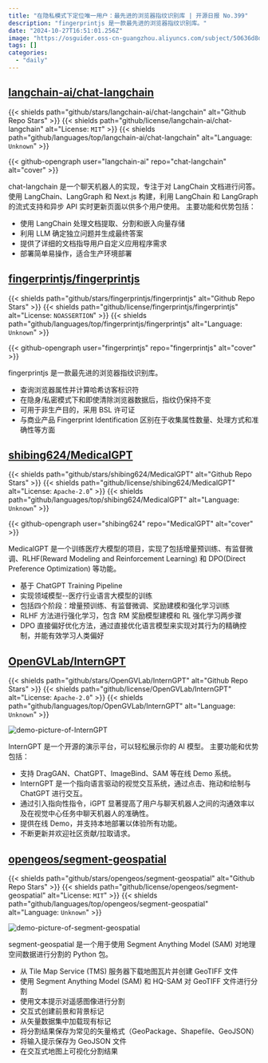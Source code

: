 ```yaml
---
title: "在隐私模式下定位唯一用户：最先进的浏览器指纹识别库 | 开源日报 No.399"
description: "fingerprintjs 是一款最先进的浏览器指纹识别库。"
date: "2024-10-27T16:51:01.256Z"
image: "https://osguider.oss-cn-guangzhou.aliyuncs.com/subject/50636d8d513feb694b70cc781a408afa.png"
tags: []
categories:
  - "daily"
---
```


## [langchain-ai/chat-langchain](https://github.com/langchain-ai/chat-langchain)

{{< shields path="github/stars/langchain-ai/chat-langchain" alt="Github Repo Stars" >}} {{< shields path="github/license/langchain-ai/chat-langchain" alt="License: `MIT`" >}} {{< shields path="github/languages/top/langchain-ai/chat-langchain" alt="Language: `Unknown`" >}}

{{< github-opengraph user="langchain-ai" repo="chat-langchain" alt="cover" >}}

chat-langchain 是一个聊天机器人的实现，专注于对 LangChain 文档进行问答。使用 LangChain、LangGraph 和 Next.js 构建，利用 LangChain 和 LangGraph 的流式支持和异步 API 实时更新页面以供多个用户使用。
主要功能和优势包括：

- 使用 LangChain 处理文档提取、分割和嵌入向量存储
- 利用 LLM 确定独立问题并生成最终答案
- 提供了详细的文档指导用户自定义应用程序需求
- 部署简单易操作，适合生产环境部署
  
## [fingerprintjs/fingerprintjs](https://github.com/fingerprintjs/fingerprintjs)

{{< shields path="github/stars/fingerprintjs/fingerprintjs" alt="Github Repo Stars" >}} {{< shields path="github/license/fingerprintjs/fingerprintjs" alt="License: `NOASSERTION`" >}} {{< shields path="github/languages/top/fingerprintjs/fingerprintjs" alt="Language: `Unknown`" >}}

{{< github-opengraph user="fingerprintjs" repo="fingerprintjs" alt="cover" >}}

fingerprintjs 是一款最先进的浏览器指纹识别库。

- 查询浏览器属性并计算哈希访客标识符
- 在隐身/私密模式下和即使清除浏览器数据后，指纹仍保持不变
- 可用于非生产目的，采用 BSL 许可证
- 与商业产品 Fingerprint Identification 区别在于收集属性数量、处理方式和准确性等方面
  
## [shibing624/MedicalGPT](https://github.com/shibing624/MedicalGPT)

{{< shields path="github/stars/shibing624/MedicalGPT" alt="Github Repo Stars" >}} {{< shields path="github/license/shibing624/MedicalGPT" alt="License: `Apache-2.0`" >}} {{< shields path="github/languages/top/shibing624/MedicalGPT" alt="Language: `Unknown`" >}}

{{< github-opengraph user="shibing624" repo="MedicalGPT" alt="cover" >}}

MedicalGPT 是一个训练医疗大模型的项目，实现了包括增量预训练、有监督微调、RLHF(Reward Modeling and Reinforcement Learning) 和 DPO(Direct Preference Optimization) 等功能。

- 基于 ChatGPT Training Pipeline
- 实现领域模型--医疗行业语言大模型的训练
- 包括四个阶段：增量预训练、有监督微调、奖励建模和强化学习训练
- RLHF 方法进行强化学习，包含 RM 奖励模型建模和 RL 强化学习两步骤
- DPO 直接偏好优化方法，通过直接优化语言模型来实现对其行为的精确控制，并能有效学习人类偏好
  
## [OpenGVLab/InternGPT](https://github.com/OpenGVLab/InternGPT)

{{< shields path="github/stars/OpenGVLab/InternGPT" alt="Github Repo Stars" >}} {{< shields path="github/license/OpenGVLab/InternGPT" alt="License: `Apache-2.0`" >}} {{< shields path="github/languages/top/OpenGVLab/InternGPT" alt="Language: `Unknown`" >}}

![demo-picture-of-InternGPT](https://static.osguider.com/subject/github/OpenGVLab/InternGPT/d84e6e105be0309c18c39ffaad0c62f8.png)

InternGPT 是一个开源的演示平台，可以轻松展示你的 AI 模型。
主要功能和优势包括：

- 支持 DragGAN、ChatGPT、ImageBind、SAM 等在线 Demo 系统。
- InternGPT 是一个指向语言驱动的视觉交互系统，通过点击、拖动和绘制与 ChatGPT 进行交互。
- 通过引入指向性指令，iGPT 显著提高了用户与聊天机器人之间的沟通效率以及在视觉中心任务中聊天机器人的准确性。
- 提供在线 Demo，并支持本地部署以体验所有功能。
- 不断更新并欢迎社区贡献/拉取请求。
  
## [opengeos/segment-geospatial](https://github.com/opengeos/segment-geospatial)

{{< shields path="github/stars/opengeos/segment-geospatial" alt="Github Repo Stars" >}} {{< shields path="github/license/opengeos/segment-geospatial" alt="License: `MIT`" >}} {{< shields path="github/languages/top/opengeos/segment-geospatial" alt="Language: `Unknown`" >}}

![demo-picture-of-segment-geospatial](https://static.osguider.com/subject/github/opengeos/segment-geospatial/0ca9d12dbdf2b07dbb3872debd61e83f.gif)

segment-geospatial 是一个用于使用 Segment Anything Model (SAM) 对地理空间数据进行分割的 Python 包。

- 从 Tile Map Service (TMS) 服务器下载地图瓦片并创建 GeoTIFF 文件
- 使用 Segment Anything Model (SAM) 和 HQ-SAM 对 GeoTIFF 文件进行分割
- 使用文本提示对遥感图像进行分割
- 交互式创建前景和背景标记
- 从矢量数据集中加载现有标记
- 将分割结果保存为常见的矢量格式（GeoPackage、Shapefile、GeoJSON）
- 将输入提示保存为 GeoJSON 文件
- 在交互式地图上可视化分割结果
  
